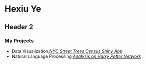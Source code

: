 
# Hexiu Ye
## Header 2
### My Projects

- Data Visualization,[_NYC Street Trees Census Shiny App_](https://hexiuye.shinyapps.io/pro1/)
- Natural Language Processing,[_Analysis on Harry Potter Network_](http://lleiou.github.io/4249FinalProject/)





